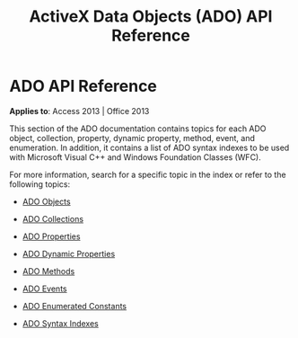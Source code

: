 ﻿---
title: ActiveX Data Objects (ADO) API Reference
TOCTitle: ADO API Reference
ms:assetid: 0fd6aff8-dbff-50c7-649f-2d9c31aedb2f
ms:mtpsurl: https://msdn.microsoft.com/library/JJ248867(v=office.15)
ms:contentKeyID: 48543275
ms.date: 09/18/2015
mtps_version: v=office.15
---

# ADO API Reference


**Applies to**: Access 2013 | Office 2013

This section of the ADO documentation contains topics for each ADO object, collection, property, dynamic property, method, event, and enumeration. In addition, it contains a list of ADO syntax indexes to be used with Microsoft Visual C++ and Windows Foundation Classes (WFC).

For more information, search for a specific topic in the index or refer to the following topics:

  - [ADO Objects](ado-objects-and-interfaces.md)

  - [ADO Collections](ado-collections.md)

  - [ADO Properties](ado-properties.md)

  - [ADO Dynamic Properties](ado-dynamic-properties.md)

  - [ADO Methods](ado-methods.md)

  - [ADO Events](ado-events.md)

  - [ADO Enumerated Constants](ado-enumerated-constants.md)

  - [ADO Syntax Indexes](https://msdn.microsoft.com/library/jj248990\(v=office.15\))

